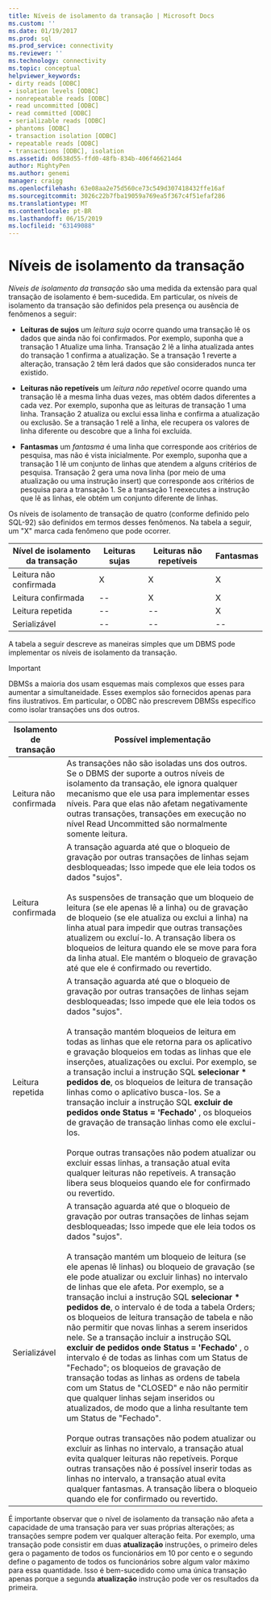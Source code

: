 ```yaml
---
title: Níveis de isolamento da transação | Microsoft Docs
ms.custom: ''
ms.date: 01/19/2017
ms.prod: sql
ms.prod_service: connectivity
ms.reviewer: ''
ms.technology: connectivity
ms.topic: conceptual
helpviewer_keywords:
- dirty reads [ODBC]
- isolation levels [ODBC]
- nonrepeatable reads [ODBC]
- read uncommitted [ODBC]
- read committed [ODBC]
- serializable reads [ODBC]
- phantoms [ODBC]
- transaction isolation [ODBC]
- repeatable reads [ODBC]
- transactions [ODBC], isolation
ms.assetid: 0d638d55-ffd0-48fb-834b-406f466214d4
author: MightyPen
ms.author: genemi
manager: craigg
ms.openlocfilehash: 63e08aa2e75d560ce73c549d307418432ffe16af
ms.sourcegitcommit: 3026c22b7fba19059a769ea5f367c4f51efaf286
ms.translationtype: MT
ms.contentlocale: pt-BR
ms.lasthandoff: 06/15/2019
ms.locfileid: "63149088"
---
```

# <a name="transaction-isolation-levels"></a>Níveis de isolamento da transação
*Níveis de isolamento da transação* são uma medida da extensão para qual transação de isolamento é bem-sucedida. Em particular, os níveis de isolamento da transação são definidos pela presença ou ausência de fenômenos a seguir:  
  
-   **Leituras de sujos** um *leitura suja* ocorre quando uma transação lê os dados que ainda não foi confirmados. Por exemplo, suponha que a transação 1 Atualize uma linha. Transação 2 lê a linha atualizada antes do transação 1 confirma a atualização. Se a transação 1 reverte a alteração, transação 2 têm lerá dados que são considerados nunca ter existido.  
  
-   **Leituras não repetíveis** um *leitura não repetível* ocorre quando uma transação lê a mesma linha duas vezes, mas obtém dados diferentes a cada vez. Por exemplo, suponha que as leituras de transação 1 uma linha. Transação 2 atualiza ou exclui essa linha e confirma a atualização ou exclusão. Se a transação 1 relê a linha, ele recupera os valores de linha diferente ou descobre que a linha foi excluída.  
  
-   **Fantasmas** um *fantasma* é uma linha que corresponde aos critérios de pesquisa, mas não é vista inicialmente. Por exemplo, suponha que a transação 1 lê um conjunto de linhas que atendem a alguns critérios de pesquisa. Transação 2 gera uma nova linha (por meio de uma atualização ou uma instrução insert) que corresponde aos critérios de pesquisa para a transação 1. Se a transação 1 reexecutes a instrução que lê as linhas, ele obtém um conjunto diferente de linhas.  
  
 Os níveis de isolamento de transação de quatro (conforme definido pelo SQL-92) são definidos em termos desses fenômenos. Na tabela a seguir, um "X" marca cada fenômeno que pode ocorrer.  
  
|Nível de isolamento da transação|Leituras sujas|Leituras não repetíveis|Fantasmas|  
|---------------------------------|-----------------|-------------------------|--------------|  
|Leitura não confirmada|X|X|X|  
|Leitura confirmada|--|X|X|  
|Leitura repetida|--|--|X|  
|Serializável|--|--|--|  
  
 A tabela a seguir descreve as maneiras simples que um DBMS pode implementar os níveis de isolamento da transação.  
  
> [!IMPORTANT]  
>  DBMSs a maioria dos usam esquemas mais complexos que esses para aumentar a simultaneidade. Esses exemplos são fornecidos apenas para fins ilustrativos. Em particular, o ODBC não prescrevem DBMSs específico como isolar transações uns dos outros.  
  
|Isolamento de transação|Possível implementação|  
|---------------------------|-----------------------------|  
|Leitura não confirmada|As transações não são isoladas uns dos outros. Se o DBMS der suporte a outros níveis de isolamento da transação, ele ignora qualquer mecanismo que ele usa para implementar esses níveis. Para que elas não afetam negativamente outras transações, transações em execução no nível Read Uncommitted são normalmente somente leitura.|  
|Leitura confirmada|A transação aguarda até que o bloqueio de gravação por outras transações de linhas sejam desbloqueadas; Isso impede que ele leia todos os dados "sujos".<br /><br /> As suspensões de transação que um bloqueio de leitura (se ele apenas lê a linha) ou de gravação de bloqueio (se ele atualiza ou exclui a linha) na linha atual para impedir que outras transações atualizem ou excluí-lo. A transação libera os bloqueios de leitura quando ele se move para fora da linha atual. Ele mantém o bloqueio de gravação até que ele é confirmado ou revertido.|  
|Leitura repetida|A transação aguarda até que o bloqueio de gravação por outras transações de linhas sejam desbloqueadas; Isso impede que ele leia todos os dados "sujos".<br /><br /> A transação mantém bloqueios de leitura em todas as linhas que ele retorna para os aplicativo e gravação bloqueios em todas as linhas que ele inserções, atualizações ou exclui. Por exemplo, se a transação inclui a instrução SQL **selecionar \* pedidos de**, os bloqueios de leitura de transação linhas como o aplicativo busca-los. Se a transação incluir a instrução SQL **excluir de pedidos onde Status = 'Fechado'** , os bloqueios de gravação de transação linhas como ele exclui-los.<br /><br /> Porque outras transações não podem atualizar ou excluir essas linhas, a transação atual evita qualquer leituras não repetíveis. A transação libera seus bloqueios quando ele for confirmado ou revertido.|  
|Serializável|A transação aguarda até que o bloqueio de gravação por outras transações de linhas sejam desbloqueadas; Isso impede que ele leia todos os dados "sujos".<br /><br /> A transação mantém um bloqueio de leitura (se ele apenas lê linhas) ou bloqueio de gravação (se ele pode atualizar ou excluir linhas) no intervalo de linhas que ele afeta. Por exemplo, se a transação inclui a instrução SQL **selecionar \* pedidos de**, o intervalo é de toda a tabela Orders; os bloqueios de leitura transação de tabela e não não permitir que novas linhas a serem inseridos nele. Se a transação incluir a instrução SQL **excluir de pedidos onde Status = 'Fechado'** , o intervalo é de todas as linhas com um Status de "Fechado"; os bloqueios de gravação de transação todas as linhas as ordens de tabela com um Status de "CLOSED" e não não permitir que qualquer linhas sejam inseridos ou atualizados, de modo que a linha resultante tem um Status de "Fechado".<br /><br /> Porque outras transações não podem atualizar ou excluir as linhas no intervalo, a transação atual evita qualquer leituras não repetíveis. Porque outras transações não é possível inserir todas as linhas no intervalo, a transação atual evita qualquer fantasmas. A transação libera o bloqueio quando ele for confirmado ou revertido.|  
  
 É importante observar que o nível de isolamento da transação não afeta a capacidade de uma transação para ver suas próprias alterações; as transações sempre podem ver qualquer alteração feita. Por exemplo, uma transação pode consistir em duas **atualização** instruções, o primeiro deles gera o pagamento de todos os funcionários em 10 por cento e o segundo define o pagamento de todos os funcionários sobre algum valor máximo para essa quantidade. Isso é bem-sucedido como uma única transação apenas porque a segunda **atualização** instrução pode ver os resultados da primeira.
